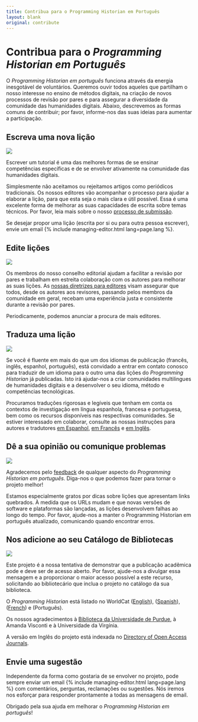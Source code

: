 ```yaml
---
title: Contribua para o Programming Historian em Português
layout: blank
original: contribute
---
```


# Contribua para o _Programming Historian em Português_

O _Programming Historian em português_ funciona através da energia inesgotável de voluntários. Queremos ouvir todos aqueles que partilham o nosso interesse no ensino de métodos digitais, na criação de novos processos de revisão por pares e para assegurar a diversidade da comunidade das humanidades digitais. Abaixo, descrevemos as formas comuns de contribuir; por favor, informe-nos das suas ideias para aumentar a participação.

## Escreva uma nova lição

<img src="{{site.baseurl}}/images/author-sm.png" class="garnish rounded float-right" />

Escrever um tutorial é uma das melhores formas de se ensinar competências específicas e de se envolver ativamente na comunidade das humanidades digitais.

Simplesmente não aceitamos ou rejeitamos artigos como periódicos tradicionais. Os nossos editores vão acompanhar o processo para ajudar a elaborar a lição, para que esta seja o mais clara e útil possível. Essa é uma excelente forma de melhorar as suas capacidades de escrita sobre temas técnicos. Por favor, leia mais sobre o nosso [processo de submissão][submissions].

Se desejar propor uma lição (escrita por si ou para outra pessoa escrever), envie um email {% include managing-editor.html lang=page.lang %}.

## Edite lições

<img src="{{site.baseurl}}/gallery/editor-guidelines.png" class="garnish rounded float-right" />

Os membros do nosso conselho editorial ajudam a facilitar a revisão por pares e trabalham em estreita colaboração com os autores para melhorar as suas lições. As [nossas diretrizes para editores](directrizes-editor) visam assegurar que todos, desde os autores aos revisores, passando pelos membros da comunidade em geral, recebam uma experiência justa e consistente durante a revisão por pares.

Periodicamente, podemos anunciar a procura de mais editores.

## Traduza uma lição

<img src="{{site.baseurl}}/images/translator.png" class="garnish rounded float-right" />

Se você é fluente em mais do que um dos idiomas de publicação (francês, inglês, espanhol, português), está convidado a entrar em contato conosco para traduzir de um idioma para o outro uma das lições do _Programming Historian_ já publicadas. Isto irá ajudar-nos a criar comunidades multilingues de humanidades digitais e a desenvolver o seu idioma, método e competências tecnológicas.

Procuramos traduções rigorosas e legíveis que tenham em conta os contextos de investigação em língua espanhola, francesa e portuguesa, bem como os recursos disponíveis nas respectivas comunidades. Se estiver interessado em colaborar, consulte as nossas instruções para autores e tradutores [em Espanhol](/es/guia-para-autores.html), [em Francês](/fr/consignes-auteurs.html) e [em Inglês](/en/author-guidelines.html).


## Dê a sua opinião ou comunique problemas

<img src="{{site.baseurl}}/images/reader-sm.png" class="garnish rounded float-right" />

Agradecemos pelo [feedback](/pt/feedback.html) de qualquer aspecto do _Programming Historian em português_. Diga-nos o que podemos fazer para tornar o projeto melhor!

Estamos especialmente gratos por dicas sobre lições que apresentam links quebrados. À medida que os URLs mudam e que novas versões de software e plataformas são lançadas, as lições desenvolvem falhas ao longo do tempo. Por favor, ajude-nos a manter o Programming Historian em português atualizado, comunicando quando encontrar erros.

## Nos adicione ao seu Catálogo de Bibliotecas

<img src="{{site.baseurl}}/images/library-catalogue.png" class="garnish float-right" />

Este projeto é a nossa tentativa de demonstrar que a publicação acadêmica pode e deve ser de acesso aberto. Por favor, ajude-nos a divulgar essa mensagem e a proporcionar o maior acesso possível a este recurso, solicitando ao bibliotecário que inclua o projeto no catálogo da sua biblioteca.

O _Programming Historian_ está listado no WorldCat ([English](http://www.worldcat.org/title/programming-historian/oclc/951537099)), ([Spanish](https://www.worldcat.org/title/programming-historian-en-espanol/oclc/1061292935&referer=brief_results)), ([French](https://uva.worldcat.org/title/programming-historian-en-franais/oclc/1104391842)) e (Português).

Os nossos agradecimentos à [Biblioteca da Universidade de Purdue](http://purdue-primo-prod.hosted.exlibrisgroup.com/primo_library/libweb/action/dlDisplay.do?vid=PURDUE&search_scope=everything&docId=PURDUE_ALMA51671812890001081&fn=permalink), à Amanda Visconti e à Universidade da Virgínia.

A versão em Inglês do projeto está indexada no [Directory of Open Access Journals](https://doaj.org/toc/2397-2068).

## Envie uma sugestão

Independente da forma como gostaria de se envolver no projeto, pode sempre enviar um email {% include managing-editor.html lang=page.lang %} com comentários, perguntas, reclamações ou sugestões. Nós iremos nos esforçar para responder prontamente a todas as mensagens de email.

Obrigado pela sua ajuda em melhorar o _Programming Historian em português_!

 [submissions]: {{site.baseurl}}/pt/directrizes-autor
 [reviewers]: {{site.baseurl}}/pt/directrizes-revisor
